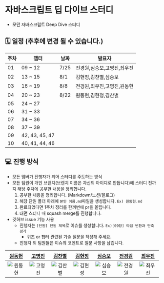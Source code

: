 # 자바스크립트 딥 다이브 스터디

- 모던 자바스크립트 Deep Dive 스터디

## 🗓️ 일정 (추후에 변경 될 수 있습니다.)

| 주차 | 챕터           | 날짜      | 발표자                                    |
| ---- | -------------- | --------- | ----------------------------------------- |
| 01   | 09 ~ 12        | 7/25 | 전경원,심승보,고명진,최우진|
| 02   | 13 ~ 15        | 8/1  | 김현정,김찬별,심승보   |
| 03   | 16 ~ 19        | 8/8  | 전경원,최우진,고명진,원동현|
| 04   | 20 ~ 23        | 8/22 | 원동현,김현정,김찬별|
| 05   | 24 ~ 27        |  | |
| 06   | 31 ~ 33        | |                |
| 07   | 34 ~ 36        |  |                   |
| 08   | 37 ~ 39        |  |             |
| 09   | 42, 43, 45, 47 |  |             |
| 10   | 40, 41, 44, 46 |  |           |



## 💻 진행 방식
- 모든 멤버가 진행자가 되어 스터디를 주도하는 방식
- 모든 팀원이 개인 브랜치(브렌치 이름은 자신의 아이디로 만듭니다)에 스터디 전까지 해당 주차에 공부한 내용을 정리합니다.
  1. 공부한 내용을 정리합니다. (Markdown/노션/블로그)
  2. 해당 단원 폴더 아래에 `본인 이름.md`파일을 생성합니다. `Ex) 원동현.md`
  3. 완료되었다면 1주차 정리를 한꺼번에 pr을 올립니다.
  4. 대면 스터디 때 squash merge를 진행합니다.
- 깃허브 issue 기능 사용
  - 진행자는 `[단원] 단원 제목`로 이슈를 생성합니다. `Ex)[09장] 타입 변환과 단축 평가`
    - 퀴즈 or 챕터 관련된 기술 질문을 작성해 주세요.
  - 진행자 외 팀원들은 이슈의 코멘트로 질문 사항을 남깁니다.




|[원동현](https://github.com/Hellol77)|[고명진](https://github.com/myoungjinGo-FE)|[김찬별](https://github.com/cksquf98)|[김현정](https://github.com/hyeonjeongk)|[심승보](https://github.com/seungboshim)|[전경원](https://github.com/jeonkyungwon)|[최우진](https://github.com/jinnius02)|
| :----------------------------------------------------------------------------------------------------------------------------------------------------: | :----------------------------------------------------------------------------------------------------------------------------------------------------: | :------------------------------------------------------------------------------------------------------------------------------------------------: | :---------------------------------------------------------------------------------------------------------------------------------------------------: | :------------------------------------------------------------------------------------------------------------------------------------------------: | :------------------------------------------------------------------------------------------------------------------------------------------------: | :------------------------------------------------------------------------------------------------------------------------------------------------: |
| ![원동현](https://github.com/Hellol77.png) | ![고명진](https://github.com/myoungjinGo-FE.png) | ![김찬별](https://github.com/cksquf98.png) | ![김현정](https://github.com/hyeonjeongk.png) | ![심승보](https://github.com/seungboshim.png)|![전경원](https://github.com/jeonkyungwon.png)|![최우진](https://github.com/jinnius02.png)|
